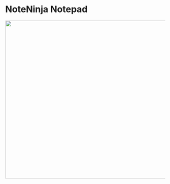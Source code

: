 # NoteNinja Notepad
<p align="center">
  <img width="660" height="500" src="https://i.ibb.co/mt6W0ph/ninja1-1.png">
</p>
